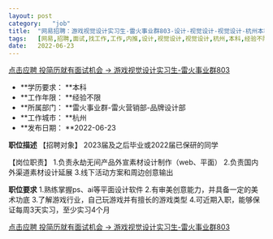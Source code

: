 ```yaml
---
layout:	post
category:	"job"
title:	"网易招聘：游戏视觉设计实习生-雷火事业群803-设计-视觉设计-视觉设计-杭州本科经验不限"
tags:	[网易,招聘,面试,找工作,工作,内推,设计,视觉设计,视觉设计,杭州,本科,经验不限]
date:	2022-06-23
---
```


[点击应聘 投简历就有面试机会 -> 游戏视觉设计实习生-雷火事业群803](http://mobile.bole.netease.com/bole/boleDetail?id=40185&employeeId=346f03c3cda5f04c&key=all)



- **学历要求： **本科
- **工作年限： **经验不限
- **所属部门： **雷火事业群-雷火营销部-品牌设计部
- **工作城市： **杭州
- **发布日期： **2022-06-23



**职位描述**
【招聘对象】
2023届及之后毕业或2022届已保研的同学

【岗位职责】
1.负责永劫无间产品外宣素材设计制作（web、平面）
2.负责国内外渠道素材设计延展
3.线下活动方案和周边创意输出





**职位要求**
1.熟练掌握ps、ai等平面设计软件
2.有审美创意能力，并具备一定的美术功底
3.了解游戏行业，自己玩游戏并有擅长的游戏类型
4.可近期入职，能够保证每周3天实习，至少实习4个月



[点击应聘 投简历就有面试机会 -> 游戏视觉设计实习生-雷火事业群803](http://mobile.bole.netease.com/bole/boleDetail?id=40185&employeeId=346f03c3cda5f04c&key=all)